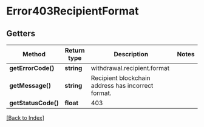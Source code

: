 # Error403RecipientFormat

## Getters

Method | Return type | Description | Notes
------------ | ------------- | ------------- | -------------
**getErrorCode()** | **string** | withdrawal.recipient.format |
**getMessage()** | **string** | Recipient blockchain address has incorrect format. |
**getStatusCode()** | **float** | 403 |

[[Back to Index]](../index.md)

